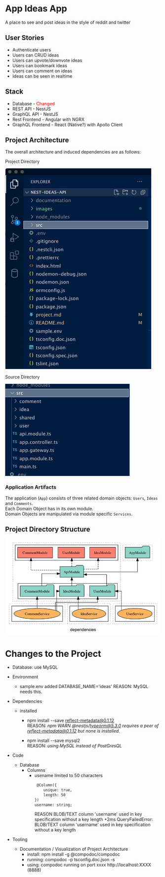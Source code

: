 # App Ideas App

A place to see and post ideas in the style of reddit and twitter

## User Stories

- Authenticate users
- Users can CRUD ideas
- Users can upvote/downvote ideas
- Users can bookmark ideas
- Users can comment on ideas
- Ideas can be seen in realtime

## Stack

- Database - <span style="color:red">Changed</span> 
- REST API - NestJS
- GraphQL API - NestJS
- Rest Frontend - Angular with NGRX
- GraphQL Frontend - React (Native?) with Apollo Client


## Project Architecture

The overall architecture and induced dependencies are as follows:

Project Directory  

![Project Directory](images/project-directory.png)

Source Directory

![Source Directory](images/project-src-directory.png)


### Application Artifacts

The application (`App`) consists of three related domain objects: `Users`, `Ideas` and `Comments`.  
Each Domain Object has in its own module.  
Domain Objects are manipulated via module specific `Services`. 

## Project Directory Structure
![Architecture / Dependencies](images/ideas-api-dependencies-graph.png)


# Changes to the Project

- Database: 
    use MySQL

- Environment
    - sample.env    added DATABASE_NAME='ideas'  REASON: MySQL needs this.

- Dependencies
    - installed
        - npm install --save reflect-metadata@0.1.12  
        REASON: *npm WARN @nestjs/typeorm@5.3.0 requires a peer of reflect-metadata@0.1.12 but none is installed.*
    
        - npm install --save mysql2  
        REASON: *using MySQL instead of PostGresQL*

- Code
    - Database
        - Columns
            - usename limited to 50 characters
                ```code
                 @Column({
                    unique: true,
                    length: 50
                })
                username: string;
                ```
                REASON  BLOB/TEXT column 'username' used in key specification without a key length +2ms
                QueryFailedError: BLOB/TEXT column 'username' used in key specification without a key length

- Tooling
    - Documentation / Visualization of Project Architecture
        - install: npm install -g @compodoc/compodoc 
        - running: compodoc -p tsconfig.doc.json -s
        - using: compodoc running on port xxxx http://localhost:XXXX   (8888)